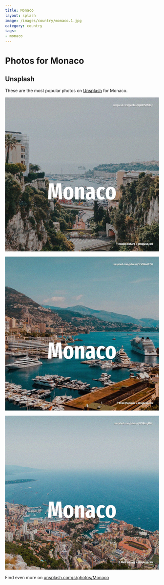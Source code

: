 ```yaml
---
title: Monaco
layout: splash
image: /images/country/monaco.1.jpg
category: country
tags:
- monaco
---
```

# Photos for Monaco

## Unsplash

These are the most popular photos on [Unsplash](https://unsplash.com) for Monaco.

![Monaco](/images/country/monaco.1.jpg)

![Monaco](/images/country/monaco.2.jpg)

![Monaco](/images/country/monaco.3.jpg)

Find even more on [unsplash.com/s/photos/Monaco](https://unsplash.com/s/photos/Monaco)